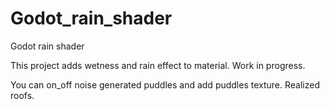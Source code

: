 # Godot_rain_shader
 Godot rain shader

This project adds wetness and rain effect to material.
Work in progress.

You can on_off noise generated puddles and add puddles texture.
Realized roofs.